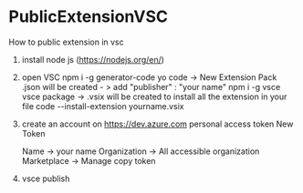 # PublicExtensionVSC

 How to public extension in vsc

1. install node js
   (https://nodejs.org/en/)

2. open VSC
   npm i -g generator-code
   yo code
        -> New Extension Pack
        .json will be created
           - > add "publisher" : "your name"
    npm i -g vsce
    vsce package
        -> .vsix will be created
    to install all the extension in your file
    code --install-extension yourname.vsix

3. create an account on https://dev.azure.com
   personal access token
   New Token

   Name -> your name
   Organization -> All accessible organization
   Marketplace -> Manage
   copy token

4. vsce publish

